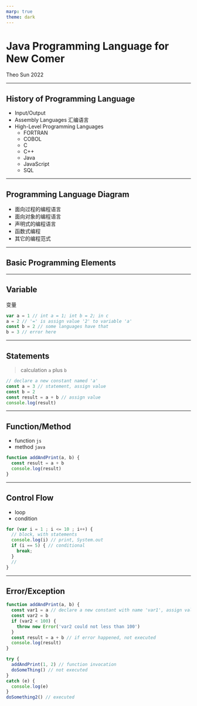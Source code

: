 ```yaml
---
marp: true
theme: dark
---
```


# Java Programming Language for New Comer

Theo Sun
2022

---

## History of Programming Language

- Input/Output
- Assembly Languages 汇编语言
- High-Level Programming Languages
  - FORTRAN
  - COBOL
  - C
  - C++
  - Java
  - JavaScript
  - SQL

--- 

## Programming Language Diagram

- 面向过程的编程语言
- 面向对象的编程语言
- 声明式的编程语言
- 函数式编程
- 其它的编程范式

--- 

## Basic Programming Elements

---

## Variable

变量

```js
var a = 1 // int a = 1; int b = 2; in c
a = 2 // '=' is assign value '2' to variable 'a'
const b = 2 // some languages have that
b = 3 // error here
```


---

## Statements

> calculation `a` plus `b`

```js
// declare a new constant named 'a'
const a = 3 // statement, assign value
const b = 2
const result = a + b // assign value
console.log(result)
```

---

## Function/Method

- function `js`
- method `java`

```js
function addAndPrint(a, b) {
  const result = a + b
  console.log(result)
}
```

---

## Control Flow

- loop
- condition


```js
for (var i = 1 ; i <= 10 ; i++) {
  // block, with statements
  console.log(i) // print, System.out
  if (i == 5) { // conditional
    break;
  }
  // 
}
```

--- 

## Error/Exception

```javascript
function addAndPrint(a, b) {
  const var1 = a // declare a new constant with name 'var1', assign value of 'a' to 'var1'
  const var2 = b
  if (var2 < 100) {
    throw new Error('var2 could not less than 100')
  }
  const result = a + b // if error happened, not executed
  console.log(result)
}

try {
  addAndPrint(1, 2) // function invocation
  doSomeThing() // not executed
} 
catch (e) {
  console.log(e)
}
doSomething2() // executed
```

